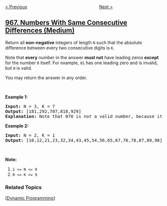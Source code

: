<!--|This file generated by command(leetcode description); DO NOT EDIT.    |-->
<!--+----------------------------------------------------------------------+-->
<!--|@author    openset <openset.wang@gmail.com>                           |-->
<!--|@link      https://github.com/openset                                 |-->
<!--|@home      https://github.com/tonymontaro/leetcode-hints                        |-->
<!--+----------------------------------------------------------------------+-->

[< Previous](https://github.com/tonymontaro/leetcode-hints/tree/master/problems/vowel-spellchecker "Vowel Spellchecker")
　　　　　　　　　　　　　　　　
[Next >](https://github.com/tonymontaro/leetcode-hints/tree/master/problems/binary-tree-cameras "Binary Tree Cameras")

## [967. Numbers With Same Consecutive Differences (Medium)](https://leetcode.com/problems/numbers-with-same-consecutive-differences "连续差相同的数字")

<p>Return all <strong>non-negative</strong> integers of length <code>N</code> such that the absolute difference between every two consecutive digits is <code>K</code>.</p>

<p>Note that <strong>every</strong> number in the answer <strong>must not</strong> have leading zeros <strong>except</strong> for the number <code>0</code> itself. For example, <code>01</code> has one leading zero and is invalid, but <code>0</code> is valid.</p>

<p>You may return the answer in any order.</p>

<p>&nbsp;</p>

<p><strong>Example 1:</strong></p>

<pre>
<strong>Input: </strong>N = <span id="example-input-1-1">3</span>, K = <span id="example-input-1-2">7</span>
<strong>Output: </strong><span id="example-output-1">[181,292,707,818,929]</span>
<strong>Explanation: </strong>Note that 070 is not a valid number, because it has leading zeroes.
</pre>

<div>
<p><strong>Example 2:</strong></p>

<pre>
<strong>Input: </strong>N = <span id="example-input-2-1">2</span>, K = <span id="example-input-2-2">1</span>
<strong>Output: </strong><span id="example-output-2">[10,12,21,23,32,34,43,45,54,56,65,67,76,78,87,89,98]</span></pre>

<p>&nbsp;</p>
</div>

<p><strong>Note:</strong></p>

<ol>
	<li><code>1 &lt;= N &lt;= 9</code></li>
	<li><code>0 &lt;= K &lt;= 9</code></li>
</ol>

### Related Topics
  [[Dynamic Programming](https://github.com/tonymontaro/leetcode-hints/tree/master/tag/dynamic-programming/README.md)]
